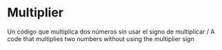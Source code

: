 # Multiplier
Un código que multiplica dos números sin usar el signo de multiplicar / A code that multiplies two numbers without using the multiplier sign
